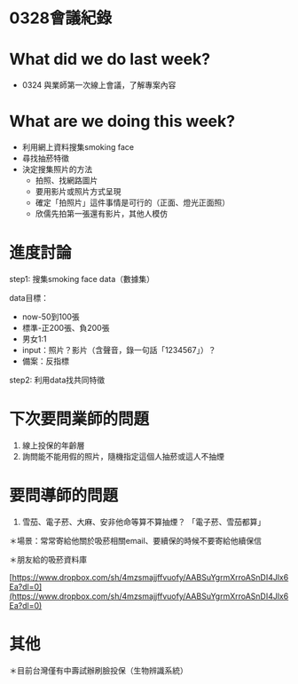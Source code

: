 # 0328會議紀錄  
# What did we do last week?

- 0324 與業師第一次線上會議，了解專案內容

# What are we doing this week?

- 利用網上資料搜集smoking face
- 尋找抽菸特徵
- 決定搜集照片的方法
    - 拍照、找網路圖片
    - 要用影片或照片方式呈現
    - 確定「拍照片」這件事情是可行的（正面、燈光正面照）
    - 欣儒先拍第一張還有影片，其他人模仿

# 進度討論

step1: 搜集smoking face data（數據集）

data目標：

- now-50到100張
- 標準-正200張、負200張
- 男女1:1
- input：照片？影片（含聲音，錄一句話「1234567」）？
- 備案：反指標

step2: 利用data找共同特徵

# 下次要問業師的問題

1. 線上投保的年齡層
2. 詢問能不能用假的照片，隨機指定這個人抽菸或這人不抽煙

# 要問導師的問題

1. 雪茄、電子菸、大麻、安非他命等算不算抽煙？ 「電子菸、雪茄都算」

＊場景：常常寄給他關於吸菸相關email、要續保的時候不要寄給他續保信

＊朋友給的吸菸資料庫

[https://www.dropbox.com/sh/4mzsmajjffvuofy/AABSuYgrmXrroASnDI4Jlx6Ea?dl=0](https://www.dropbox.com/sh/4mzsmajjffvuofy/AABSuYgrmXrroASnDI4Jlx6Ea?dl=0)

# 其他

＊目前台灣僅有中壽試辦刷臉投保（生物辨識系統）
